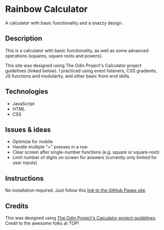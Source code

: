# Rainbow Calculator
A calculator with basic functionality and a snazzy design.

## Description
This is a calculator with basic functionality, as well as some advanced operations (squares, square roots and powers).

This site was designed using The Odin Project's Calculator project guidelines (linked below). I practiced using event listeners, CSS gradients, JS functions and modularity, and other basic front-end skills.

## Technologies
* JavaScript
* HTML
* CSS

## Issues & ideas
* Optimize for mobile
* Handle multiple "=" presses in a row
* Clear screen after single-number functions (e.g. square or square-root)
* Limit number of digits on screen for answers (currently only limited for user inputs)

## Instructions
No installation required. Just follow this [link to the GitHub Pages site](https://csecrepublic.github.io/calculator/).

## Credits
This was designed using [The Odin Project's Calculator project guidelines](https://www.theodinproject.com/paths/foundations/courses/foundations/lessons/calculator). Credit to the awesome folks at TOP!
